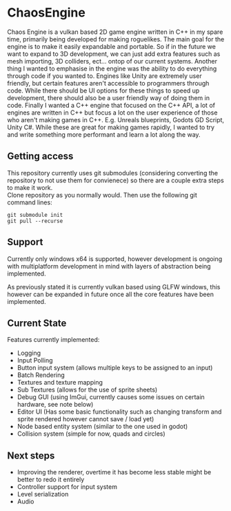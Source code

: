 # ChaosEngine

Chaos Engine is a vulkan based 2D game engine written in C++ in my spare time, primarily being developed for making roguelikes. The main goal for the engine is to make it easily expandable and portable. So if in the future we want to expand to 3D development, we can just add extra features such as mesh importing, 3D colliders, ect... ontop of our current systems. Another thing I wanted to emphasise in the engine was the ability to do everything through code if you wanted to. Engines like Unity are extremely user friendly, but certain features aren't accessible to programmers through code. While there should be UI options for these things to speed up development, there should also be a user friendly way of doing them in code. Finally I wanted a C++ engine that focused on the C++ API, a lot of engines are written in C++ but focus a lot on the user experience of those who aren't making games in C++. E.g. Unreals blueprints, Godots GD Script, Unity C#. While these are great for making games rapidly, I wanted to try and write something more performant and learn a lot along the way.

## Getting access
This repository currently uses git submodules (considering converting the repository to not use them for convienece) so there are a couple extra steps to make it work.  
Clone repository as you normally would. Then use the following git command lines:

<pre><code>git submodule init  
git pull --recurse 
</code></pre>


## Support
Currently only windows x64 is supported, however development is ongoing with multiplatform development in mind with layers of abstraction being implemented.

As previously stated it is currently vulkan based using GLFW windows, this however can be expanded in future once all the core features have been implemented.

## Current State
Features currently implemented:
* Logging
* Input Polling
* Button input system (allows multiple keys to be assigned to an input)
* Batch Rendering
* Textures and texture mapping
* Sub Textures (allows for the use of sprite sheets)
* Debug GUI (using ImGui, currently causes some issues on certain hardware, see note below)
* Editor UI (Has some basic functionality such as changing transform and sprite rendered however cannot save / load yet)
* Node based entity system (similar to the one used in godot)
* Collision system (simple for now, quads and circles)

## Next steps
* Improving the renderer, overtime it has become less stable might be better to redo it entirely
* Controller support for input system
* Level serialization
* Audio
